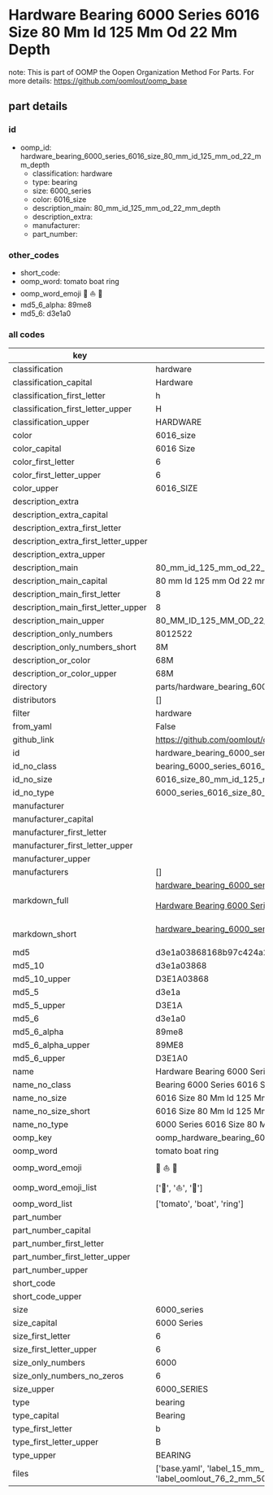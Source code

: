 # Hardware Bearing 6000 Series 6016 Size 80 Mm Id 125 Mm Od 22 Mm Depth  

note: This is part of OOMP the Oopen Organization Method For Parts. For more details: https://github.com/oomlout/oomp_base

##  part details





### id
* oomp_id: hardware_bearing_6000_series_6016_size_80_mm_id_125_mm_od_22_mm_depth
  * classification: hardware
  * type: bearing
  * size: 6000_series
  * color: 6016_size
  * description_main: 80_mm_id_125_mm_od_22_mm_depth
  * description_extra: 
  * manufacturer: 
  * part_number: 

### other_codes
* short_code: 
* oomp_word: tomato boat ring
* oomp_word_emoji :tomato: :boat: :ring:
* md5_6_alpha: 89me8
* md5_6: d3e1a0

### all codes 
| key | value |  
| --- | --- |  
| classification | hardware |  
| classification_capital | Hardware |  
| classification_first_letter | h |  
| classification_first_letter_upper | H |  
| classification_upper | HARDWARE |  
| color | 6016_size |  
| color_capital | 6016 Size |  
| color_first_letter | 6 |  
| color_first_letter_upper | 6 |  
| color_upper | 6016_SIZE |  
| description_extra |  |  
| description_extra_capital |  |  
| description_extra_first_letter |  |  
| description_extra_first_letter_upper |  |  
| description_extra_upper |  |  
| description_main | 80_mm_id_125_mm_od_22_mm_depth |  
| description_main_capital | 80 mm Id 125 mm Od 22 mm Depth |  
| description_main_first_letter | 8 |  
| description_main_first_letter_upper | 8 |  
| description_main_upper | 80_MM_ID_125_MM_OD_22_MM_DEPTH |  
| description_only_numbers | 8012522 |  
| description_only_numbers_short | 8M |  
| description_or_color | 68M |  
| description_or_color_upper | 68M |  
| directory | parts/hardware_bearing_6000_series_6016_size_80_mm_id_125_mm_od_22_mm_depth |  
| distributors | [] |  
| filter | hardware |  
| from_yaml | False |  
| github_link | https://github.com/oomlout/oomlout_oomp_part_src/tree/main/parts/hardware_bearing_6000_series_6016_size_80_mm_id_125_mm_od_22_mm_depth/working |  
| id | hardware_bearing_6000_series_6016_size_80_mm_id_125_mm_od_22_mm_depth |  
| id_no_class | bearing_6000_series_6016_size_80_mm_id_125_mm_od_22_mm_depth |  
| id_no_size | 6016_size_80_mm_id_125_mm_od_22_mm_depth |  
| id_no_type | 6000_series_6016_size_80_mm_id_125_mm_od_22_mm_depth |  
| manufacturer |  |  
| manufacturer_capital |  |  
| manufacturer_first_letter |  |  
| manufacturer_first_letter_upper |  |  
| manufacturer_upper |  |  
| manufacturers | [] |  
| markdown_full | [hardware_bearing_6000_series_6016_size_80_mm_id_125_mm_od_22_mm_depth](https://github.com/oomlout/oomlout_oomp_part_src/tree/main/parts/hardware_bearing_6000_series_6016_size_80_mm_id_125_mm_od_22_mm_depth/working)<br>[](https://github.com/oomlout/oomlout_oomp_part_src/tree/main/parts/hardware_bearing_6000_series_6016_size_80_mm_id_125_mm_od_22_mm_depth/working)<br>[Hardware Bearing 6000 Series 6016 Size 80 Mm Id 125 Mm Od 22 Mm Depth](https://github.com/oomlout/oomlout_oomp_part_src/tree/main/parts/hardware_bearing_6000_series_6016_size_80_mm_id_125_mm_od_22_mm_depth/working)<br><br> |  
| markdown_short | [hardware_bearing_6000_series_6016_size_80_mm_id_125_mm_od_22_mm_depth](https://github.com/oomlout/oomlout_oomp_part_src/tree/main/parts/hardware_bearing_6000_series_6016_size_80_mm_id_125_mm_od_22_mm_depth/working)<br><br> |  
| md5 | d3e1a03868168b97c424a2e5bea10307 |  
| md5_10 | d3e1a03868 |  
| md5_10_upper | D3E1A03868 |  
| md5_5 | d3e1a |  
| md5_5_upper | D3E1A |  
| md5_6 | d3e1a0 |  
| md5_6_alpha | 89me8 |  
| md5_6_alpha_upper | 89ME8 |  
| md5_6_upper | D3E1A0 |  
| name | Hardware Bearing 6000 Series 6016 Size 80 Mm Id 125 Mm Od 22 Mm Depth |  
| name_no_class | Bearing 6000 Series 6016 Size 80 Mm Id 125 Mm Od 22 Mm Depth |  
| name_no_size | 6016 Size 80 Mm Id 125 Mm Od 22 Mm Depth |  
| name_no_size_short | 6016 Size 80 Mm Id 125 Mm Od 22 Mm Depth |  
| name_no_type | 6000 Series 6016 Size 80 Mm Id 125 Mm Od 22 Mm Depth |  
| oomp_key | oomp_hardware_bearing_6000_series_6016_size_80_mm_id_125_mm_od_22_mm_depth |  
| oomp_word | tomato boat ring |  
| oomp_word_emoji | :tomato: :boat: :ring: |  
| oomp_word_emoji_list | [':tomato:', ':boat:', ':ring:'] |  
| oomp_word_list | ['tomato', 'boat', 'ring'] |  
| part_number |  |  
| part_number_capital |  |  
| part_number_first_letter |  |  
| part_number_first_letter_upper |  |  
| part_number_upper |  |  
| short_code |  |  
| short_code_upper |  |  
| size | 6000_series |  
| size_capital | 6000 Series |  
| size_first_letter | 6 |  
| size_first_letter_upper | 6 |  
| size_only_numbers | 6000 |  
| size_only_numbers_no_zeros | 6 |  
| size_upper | 6000_SERIES |  
| type | bearing |  
| type_capital | Bearing |  
| type_first_letter | b |  
| type_first_letter_upper | B |  
| type_upper | BEARING |  
| files | ['base.yaml', 'label_15_mm_30_mm.pdf', 'label_15_mm_30_mm.svg', 'label_76_2_mm_50_8_mm.pdf', 'label_76_2_mm_50_8_mm.svg', 'label_oomlout_76_2_mm_50_8_mm.pdf', 'label_oomlout_76_2_mm_50_8_mm.svg', 'readme.md', 'working.json', 'working.yaml'] |  
